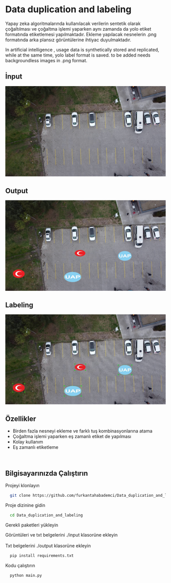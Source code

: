 
# Data duplication and labeling

Yapay zeka algoritmalarında kullanılacak verilerin sentetik olarak çoğaltılması ve çoğaltma işlemi yaparken aynı zamanda da yolo etiket formatında etiketlemesi yapılmaktadır. Ekleme yapılacak nesnelerin .png formatında arka plansız görüntülerine ihtiyac duyulmaktadır.


In artificial intelligence , usage data is synthetically stored and replicated, while at the same time, yolo label format is saved. to be added needs backgroundless images in .png format.


## İnput

<img src="https://raw.githubusercontent.com/furkantahabademci/Data_duplication_and_labeling/main/examples/input.jpeg" width="700"/>


## Output

<img src="https://raw.githubusercontent.com/furkantahabademci/Data_duplication_and_labeling/main/examples/output.jpeg" width="700"/>


## Labeling

<img src="https://raw.githubusercontent.com/furkantahabademci/Data_duplication_and_labeling/main/examples/labelimg.jpg" width="700"/>

<br>


## Özellikler

- Birden fazla nesneyi ekleme ve farklı tuş kombinasyonlarına atama
- Çoğaltma işlemi yaparken eş zamanlı etiket de yapılması
- Kolay kullanım
- Eş zamanlı etiketleme
<br>

  
## Bilgisayarınızda Çalıştırın

Projeyi klonlayın

```bash
  git clone https://github.com/furkantahabademci/Data_duplication_and_labeling.git
```

Proje dizinine gidin

```bash
  cd Data_duplication_and_labeling
```

Gerekli paketleri yükleyin


Görüntüleri ve txt belgelerini ./input klasorüne ekleyin 
<br>
<br>
Txt belgelerini ./output klasorüne ekleyin 
<br>


```bash
  pip install requirements.txt
```

Kodu çalıştırın

```bash
  python main.py
```

  

    
